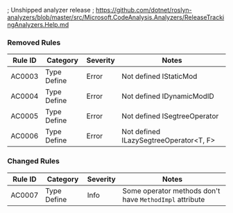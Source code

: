 ﻿; Unshipped analyzer release
; https://github.com/dotnet/roslyn-analyzers/blob/master/src/Microsoft.CodeAnalysis.Analyzers/ReleaseTrackingAnalyzers.Help.md


### Removed Rules

Rule ID | Category | Severity | Notes
--------|----------|----------|--------------------
AC0003 | Type Define | Error | Not defined IStaticMod
AC0004 | Type Define | Error | Not defined IDynamicModID
AC0005 | Type Define | Error | Not defined ISegtreeOperator<T>
AC0006 | Type Define | Error | Not defined ILazySegtreeOperator<T, F>

### Changed Rules

Rule ID | Category | Severity | Notes
--------|----------|----------|--------------------
AC0007 | Type Define | Info | Some operator methods don't have `MethodImpl` attribute